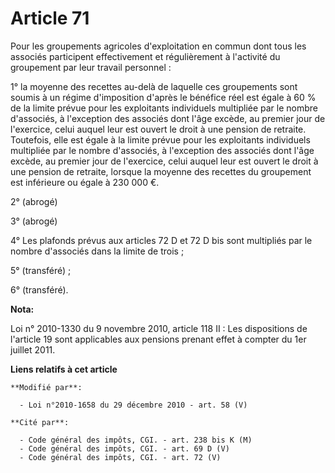 # Article 71

Pour les groupements agricoles d'exploitation en commun dont tous les associés participent effectivement et régulièrement à
l'activité du groupement par leur travail personnel :

1° la moyenne des recettes au-delà de laquelle ces groupements sont soumis à un régime d'imposition d'après le bénéfice réel
est égale à 60 % de la limite prévue pour les exploitants individuels multipliée par le nombre d'associés, à l'exception des
associés dont l'âge excède, au premier jour de l'exercice, celui auquel leur est ouvert le droit à une pension de retraite.
Toutefois, elle est égale à la limite prévue pour les exploitants individuels multipliée par le nombre d'associés, à
l'exception des associés dont l'âge excède, au premier jour de l'exercice, celui auquel leur est ouvert le droit à une
pension de retraite, lorsque la moyenne des recettes du groupement est inférieure ou égale à 230 000 €.

2° (abrogé)

3° (abrogé)

4° Les plafonds prévus aux articles 72 D et 72 D bis sont multipliés par le nombre d'associés dans la limite de trois ;

5° (transféré) ;

6° (transféré).

**Nota:**

Loi n° 2010-1330 du 9 novembre 2010, article 118 II : Les dispositions de l'article 19 sont applicables aux pensions prenant
effet à compter du 1er juillet 2011.

**Liens relatifs à cet article**

	**Modifié par**:

	  - Loi n°2010-1658 du 29 décembre 2010 - art. 58 (V)

	**Cité par**:

	  - Code général des impôts, CGI. - art. 238 bis K (M)
	  - Code général des impôts, CGI. - art. 69 D (V)
	  - Code général des impôts, CGI. - art. 72 (V)
